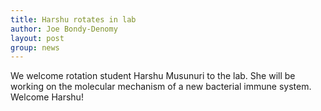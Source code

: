 ```yaml
---
title: Harshu rotates in lab
author: Joe Bondy-Denomy
layout: post
group: news
---
```

We welcome rotation student Harshu Musunuri to the lab. She will be working on the molecular mechanism of a new bacterial immune system. Welcome Harshu!
